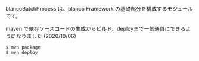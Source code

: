 blancoBatchProcess は、blanco Framework の基礎部分を構成するモジュールです。

maven で依存ソースコードの生成からビルド、deployまで一気通貫にできるようになりました (2020/10/06)

```command line
$ mvn package
$ mvn deploy
